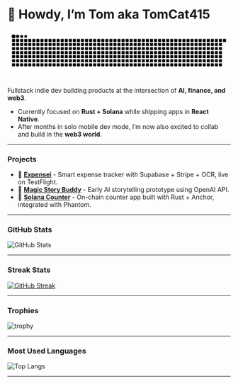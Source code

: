 # 👋 Howdy, I’m Tom aka TomCat415
<picture>
  <source media="(prefers-color-scheme: dark)" srcset="https://raw.githubusercontent.com/TomCat-415/TomCat-415/output/github-snake-dark.svg" />
  <source media="(prefers-color-scheme: light)" srcset="https://raw.githubusercontent.com/TomCat-415/TomCat-415/output/github-snake.svg" />
  <img alt="github-snake" src="https://raw.githubusercontent.com/TomCat-415/TomCat-415/output/github-snake.svg" />
</picture>

Fullstack indie dev building products at the intersection of **AI, finance, and web3**.  

- Currently focused on **Rust + Solana** while shipping apps in **React Native**.  
- After months in solo mobile dev mode, I’m now also excited to collab and build in the **web3 world**.

---

### Projects
- 📱 [**Expensei**](https://github.com/TomCat-415/ExpenseiMobile-Public) - Smart expense tracker with Supabase + Stripe + OCR, live on TestFlight.  
- 🌈 [**Magic Story Buddy**](https://msbtest1.vercel.app) - Early AI storytelling prototype using OpenAI API.  
- 🔢 [**Solana Counter**](https://github.com/TomCat-415/counter-demo) - On-chain counter app built with Rust + Anchor, integrated with Phantom.   

---

### GitHub Stats
![GitHub Stats](https://github-readme-stats-alpha-drab-49.vercel.app/api?username=TomCat-415&show_icons=true&count_private=true&theme=tokyonight)

---

### Streak Stats
[![GitHub Streak](https://github-readme-streak-stats-rouge-omega.vercel.app?user=TomCat-415&theme=tokyonight&date_format=j%20M%5B%20Y%5D)](https://git.io/streak-stats)

---

### Trophies
![trophy](https://github-profile-trophy.vercel.app/?username=TomCat-415&theme=tokyonight&margin-w=15)

---

### Most Used Languages
![Top Langs](https://github-readme-stats-alpha-drab-49.vercel.app/api/top-langs/?username=TomCat-415&layout=compact&theme=tokyonight&count_private=true)

---
